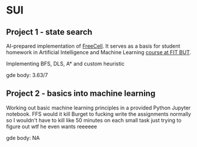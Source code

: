 # SUI
## Project 1 - state search
AI-prepared implementation of [FreeCell](https://en.wikipedia.org/wiki/FreeCell).
It serves as a basis for student homework in Artificial Intelligence and Machine Learning [course at FIT BUT](https://www.fit.vut.cz/study/course/SUI/.en).

Implementing BFS, DLS, A* and custom heuristic

gde body: 3.63/7

## Project 2 - basics into machine learning
Working out basic machine learning principles in a provided Python Jupyter notebook. FFS would it kill Burget to fucking write the assignments normally so I wouldn't have to kill like 50 minutes on each small task just trying to figure out wtf he even wants reeeeee

gde body: NA
